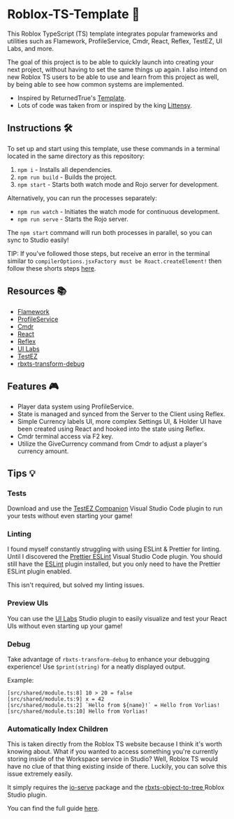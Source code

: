 # Roblox-TS-Template 🚀

This Roblox TypeScript (TS) template integrates popular frameworks and utilities such as Flamework, ProfileService, Cmdr, React, Reflex, TestEZ, UI Labs, and more.

The goal of this project is to be able to quickly launch into creating your next project, without having to set the same things up again. I also intend on new Roblox TS users to be able to use and learn from this project as well, by being able to see how common systems are implemented.

- Inspired by ReturnedTrue's [Template](https://github.com/ReturnedTrue/RobloxTSTemplate).
- Lots of code was taken from or inspired by the king [Littensy](https://github.com/littensy).

## Instructions 🛠️

To set up and start using this template, use these commands in a terminal located in the same directory as this repository:

1. `npm i` - Installs all dependencies.
2. `npm run build` - Builds the project.
3. `npm start` - Starts both watch mode and Rojo server for development.

Alternatively, you can run the processes separately:
- `npm run watch` - Initiates the watch mode for continuous development.
- `npm run serve` - Starts the Rojo server.

The `npm start` command will run both processes in parallel, so you can sync to Studio easily!

TIP: If you've followed those steps, but receive an error in the terminal similar to `compilerOptions.jsxFactory must be Roact.createElement!` then follow these shorts steps [here](https://www.npmjs.com/package/@rbxts/react-roblox#-troubleshooting).

## Resources 📚

* [Flamework](https://fireboltofdeath.dev/docs/flamework)
* [ProfileService](https://madstudioroblox.github.io/ProfileService/)
* [Cmdr](https://eryn.io/Cmdr/)
* [React](https://www.npmjs.com/package/@rbxts/react-roblox)
* [Reflex](https://littensy.github.io/reflex/)
* [UI Labs](https://ui-labs-roblox.github.io/ui-labs-docs/)
* [TestEZ](https://www.npmjs.com/package/@rbxts/testez)
* [rbxts-transform-debug](https://www.npmjs.com/package/rbxts-transform-debug)

## Features 🎮

- Player data system using ProfileService.
- State is managed and synced from the Server to the Client using Reflex.
- Simple Currency labels UI, more complex Settings UI, & Holder UI have been created using React and hooked into the state using Reflex.
- Cmdr terminal access via F2 key.
- Utilize the GiveCurrency command from Cmdr to adjust a player's currency amount.

## Tips 💡

### Tests
Download and use the [TestEZ Companion](https://marketplace.visualstudio.com/items?itemName=tacheometrist.testez-companion) Visual Studio Code plugin to run your tests without even starting your game!

### Linting
I found myself constantly struggling with using ESLint & Prettier for linting. Until I discovered the [Prettier ESLint](https://marketplace.visualstudio.com/items?itemName=rvest.vs-code-prettier-eslint) Visual Studio Code plugin. You should still have the [ESLint](https://marketplace.visualstudio.com/items?itemName=dbaeumer.vscode-eslint) plugin installed, but you only need to have the Prettier ESLint plugin enabled.

This isn't required, but solved my linting issues.

### Preview UIs
You can use the [UI Labs](https://ui-labs-roblox.github.io/ui-labs-docs/) Studio plugin to easily visualize and test your React UIs without even starting up your game!

### Debug
Take advantage of `rbxts-transform-debug` to enhance your debugging experience! Use `$print(string)` for a neatly displayed output.

Example:

```
[src/shared/module.ts:8] 10 > 20 = false
[src/shared/module.ts:9] x = 42
[src/shared/module.ts:2] `Hello from ${name}!` = Hello from Vorlias!
[src/shared/module.ts:10] Hello from Vorlias!
```

### Automatically Index Children
This is taken directly from the Roblox TS website because I think it's worth knowing about. What if you wanted to access something you're currently storing inside of the Workspace service in Studio? Well, Roblox TS would have no clue of that thing existing inside of there. Luckily, you can solve this issue extremely easily.

It simply requires the [io-serve](https://www.npmjs.com/package/io-serve) package and the [rbxts-object-to-tree
](https://create.roblox.com/store/asset/3379119778/rbxtsobjecttotree?externalSource=www) Roblox Studio plugin.

You can find the full guide [here](https://roblox-ts.com/docs/guides/indexing-children#rbxts-object-to-tree-plugin-by-validark).
